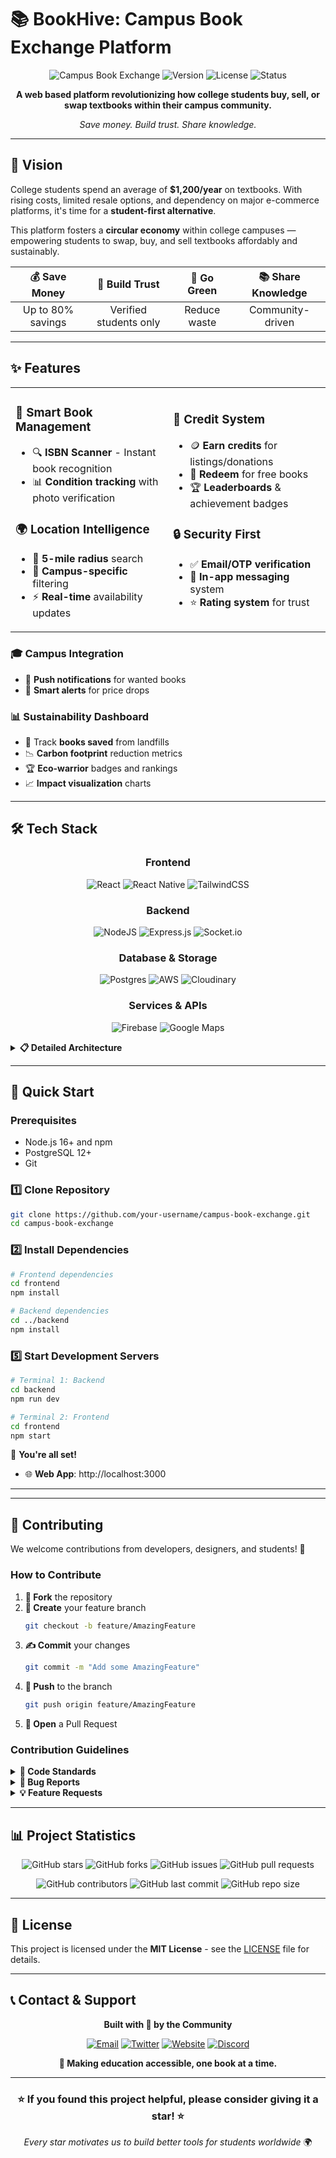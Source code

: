 # 📚 BookHive: Campus Book Exchange Platform

<div align="center">

![Campus Book Exchange](https://img.shields.io/badge/Campus-Book%20Exchange-blue?style=for-the-badge&logo=bookstack&logoColor=white)
![Version](https://img.shields.io/badge/version-1.0.0-green?style=for-the-badge)
![License](https://img.shields.io/badge/license-MIT-red?style=for-the-badge)
![Status](https://img.shields.io/badge/status-Active-brightgreen?style=for-the-badge)

**A web based platform revolutionizing how college students buy, sell, or swap textbooks within their campus community.**

*Save money. Build trust. Share knowledge.*


</div>

---

## 🎯 **Vision**

College students spend an average of **$1,200/year** on textbooks. With rising costs, limited resale options, and dependency on major e-commerce platforms, it's time for a **student-first alternative**.

This platform fosters a **circular economy** within college campuses — empowering students to swap, buy, and sell textbooks affordably and sustainably.

<div align="center">

| 💰 **Save Money** | 🤝 **Build Trust** | 🌱 **Go Green** | 📚 **Share Knowledge** |
|:---:|:---:|:---:|:---:|
| Up to 80% savings | Verified students only | Reduce waste | Community-driven |

</div>

---

## ✨ **Features**

<table>
<tr>
<td width="50%">

### 📱 **Smart Book Management**
- 🔍 **ISBN Scanner** - Instant book recognition
- 📊 **Condition tracking** with photo verification

### 🌍 **Location Intelligence**
- 📍 **5-mile radius** search
- 🏫 **Campus-specific** filtering
- ⚡ **Real-time** availability updates

</td>
<td width="50%">

### 🔁 **Credit System**
- 🪙 **Earn credits** for listings/donations
- 🎁 **Redeem** for free books
- 🏆 **Leaderboards** & achievement badges

### 🔒 **Security First**
- ✅ **Email/OTP verification**
- 💬 **In-app messaging** system
- ⭐ **Rating system** for trust

</td>
</tr>
</table>

### 🎓 **Campus Integration**
- 📱 **Push notifications** for wanted books
- 🔔 **Smart alerts** for price drops

### 📊 **Sustainability Dashboard**
- 🌱 Track **books saved** from landfills
- 📉 **Carbon footprint** reduction metrics
- 🏆 **Eco-warrior** badges and rankings
- 📈 **Impact visualization** charts

---

## 🛠️ **Tech Stack**

<div align="center">

### **Frontend**
![React](https://img.shields.io/badge/react-%2320232a.svg?style=for-the-badge&logo=react&logoColor=%2361DAFB)
![React Native](https://img.shields.io/badge/react_native-%2320232a.svg?style=for-the-badge&logo=react&logoColor=%2361DAFB)
![TailwindCSS](https://img.shields.io/badge/tailwindcss-%2338B2AC.svg?style=for-the-badge&logo=tailwind-css&logoColor=white)

### **Backend**
![NodeJS](https://img.shields.io/badge/node.js-6DA55F?style=for-the-badge&logo=node.js&logoColor=white)
![Express.js](https://img.shields.io/badge/express.js-%23404d59.svg?style=for-the-badge&logo=express&logoColor=%2361DAFB)
![Socket.io](https://img.shields.io/badge/Socket.io-black?style=for-the-badge&logo=socket.io&badgeColor=010101)

### **Database & Storage**
![Postgres](https://img.shields.io/badge/postgres-%23316192.svg?style=for-the-badge&logo=postgresql&logoColor=white)
![AWS](https://img.shields.io/badge/AWS-%23FF9900.svg?style=for-the-badge&logo=amazon-aws&logoColor=white)
![Cloudinary](https://img.shields.io/badge/Cloudinary-3448C5?style=for-the-badge&logo=cloudinary&logoColor=white)

### **Services & APIs**
![Firebase](https://img.shields.io/badge/firebase-%23039BE5.svg?style=for-the-badge&logo=firebase)
![Google Maps](https://img.shields.io/badge/Google%20Maps-4285F4?style=for-the-badge&logo=google-maps&logoColor=white)

</div>

<details>
<summary><strong>📋 Detailed Architecture</strong></summary>

| Layer | Technology | Purpose |
|-------|------------|---------|
| 🌐 **Frontend** | React.js + Tailwind CSS | Responsive web interface |
| 📱 **Mobile** | React Native | iOS & Android apps |
| 🔌 **Backend** | Node.js + Express.js | RESTful API server |
| 🗄️ **Database** | PostgreSQL | Primary data storage |
| 🔐 **Auth** | Firebase Auth / Auth0 | User authentication |
| 📍 **Maps** | Google Maps API | Location services |
| 💬 **Chat** | Socket.IO | Real-time messaging |
| ☁️ **Storage** | AWS S3 / Cloudinary | Image & file storage |
| 📚 **Book Data** | Google Books, OpenLibrary | Book information APIs |

</details>

---

## 🚀 **Quick Start**

### Prerequisites
- Node.js 16+ and npm
- PostgreSQL 12+
- Git

### 1️⃣ **Clone Repository**
```bash
git clone https://github.com/your-username/campus-book-exchange.git
cd campus-book-exchange
```

### 2️⃣ **Install Dependencies**
```bash
# Frontend dependencies
cd frontend
npm install

# Backend dependencies
cd ../backend
npm install
```

### 5️⃣ **Start Development Servers**
```bash
# Terminal 1: Backend
cd backend
npm run dev

# Terminal 2: Frontend
cd frontend
npm start
```

🎉 **You're all set!**
- 🌐 **Web App**: http://localhost:3000

---

---

## 🤝 **Contributing**

We welcome contributions from developers, designers, and students! 🙌

### **How to Contribute**

1. **🍴 Fork** the repository
2. **🌿 Create** your feature branch
   ```bash
   git checkout -b feature/AmazingFeature
   ```
3. **✍️ Commit** your changes
   ```bash
   git commit -m "Add some AmazingFeature"
   ```
4. **🚀 Push** to the branch
   ```bash
   git push origin feature/AmazingFeature
   ```
5. **🔄 Open** a Pull Request

### **Contribution Guidelines**

<details>
<summary><strong>📝 Code Standards</strong></summary>

- **Prettier** for code formatting
- **ESLint** rules are enforced
- **React Hooks** + Functional Components only
- **Semantic commit messages**
- **Unit tests** for new features
- **Documentation** for API changes

</details>

<details>
<summary><strong>🐛 Bug Reports</strong></summary>

When reporting bugs, please include:
- **Environment** details (OS, browser, Node version)
- **Steps to reproduce** the issue
- **Expected vs actual** behavior
- **Screenshots** if applicable
- **Console errors** if any

</details>

<details>
<summary><strong>💡 Feature Requests</strong></summary>

For feature requests, please provide:
- **Problem** you're trying to solve
- **Proposed solution** with examples
- **Alternative solutions** considered
- **Additional context** or mockups

</details>

---

## 📊 **Project Statistics**

<div align="center">

![GitHub stars](https://img.shields.io/github/stars/your-username/campus-book-exchange?style=social)
![GitHub forks](https://img.shields.io/github/forks/your-username/campus-book-exchange?style=social)
![GitHub issues](https://img.shields.io/github/issues/your-username/campus-book-exchange)
![GitHub pull requests](https://img.shields.io/github/issues-pr/your-username/campus-book-exchange)

![GitHub contributors](https://img.shields.io/github/contributors/your-username/campus-book-exchange)
![GitHub last commit](https://img.shields.io/github/last-commit/your-username/campus-book-exchange)
![GitHub repo size](https://img.shields.io/github/repo-size/your-username/campus-book-exchange)

</div>

---

## 📄 **License**

This project is licensed under the **MIT License** - see the [LICENSE](LICENSE) file for details.

---

## 📞 **Contact & Support**

<div align="center">

**Built with 💙 by the Community**

[![Email](https://img.shields.io/badge/Email-you@example.com-red?style=for-the-badge&logo=gmail&logoColor=white)](mailto:you@example.com)
[![Twitter](https://img.shields.io/badge/Twitter-@YourHandle-blue?style=for-the-badge&logo=twitter&logoColor=white)](https://twitter.com/YourHandle)
[![Website](https://img.shields.io/badge/Website-yoursite.com-green?style=for-the-badge&logo=google-chrome&logoColor=white)](https://yoursite.com)
[![Discord](https://img.shields.io/badge/Discord-Join%20Community-purple?style=for-the-badge&logo=discord&logoColor=white)](https://discord.gg/your-server)

**🎯 Making education accessible, one book at a time.**

</div>

---

<div align="center">

### ⭐ **If you found this project helpful, please consider giving it a star!** ⭐

*Every star motivates us to build better tools for students worldwide* 🌍

</div>
